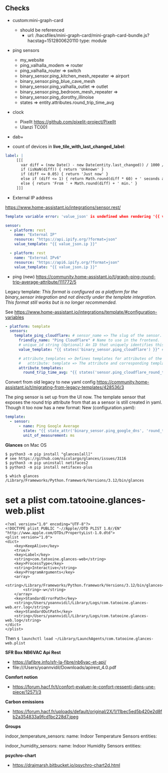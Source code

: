 ## Checks

- custom:mini-graph-card
    - should be referenced
        - url: /hacsfiles/mini-graph-card/mini-graph-card-bundle.js?hacstag=1512800620110
          type: module
- ping sensors
    - my_website
    - ping_valhalla_modem => router
    - ping_valhalla_router => switch
    - binary_sensor.ping_kitchen_mesh_repeater  => airport 
    - binary_sensor.ping_blue_cave_mesh
    - binary_sensor.ping_valhalla_outlet => outlet
    - binary_sensor.ping_bedroom_mesh_repeater  => 
    - binary_sensor.ping_dorothy_illinoise
    - states => entity.attributes.round_trip_time_avg

- clock
  - PixelIt <https://github.com/pixelit-project/PixelIt>
  - Ulanzi TC001
 
- dab+

- count of devices in **live_tile_with_last_changed_label**:
 ```yaml
label: |
      [[[
        var diff = (new Date() - new Date(entity.last_changed)) / 1000 / 60
        if (isNaN(diff)) { return 'Unknown' }
        if (diff <= 0.05) { return 'Just now' }
        else if (diff <= 1) { return Math.round(diff * 60) + ' seconds ago' }
        else { return 'From ' + Math.round(diff) + ' min.' }
      ]]]
```


- External IP address

https://www.home-assistant.io/integrations/sensor.rest/

```yaml
Template variable error: 'value_json' is undefined when rendering '{{ value_json.ip }}'

sensor:
  - platform: rest
    name: "External IP"
    resource: "https://api.ipify.org/?format=json"
    value_template: "{{ value_json.ip }}"

  - platform: rest
    name: "External IPv6"
    resource: "https://api6.ipify.org/?format=json"
    value_template: "{{ value_json.ip }}"
```

- ping (new) <https://community.home-assistant.io/t/graph-ping-round-trip-average-attribute/111772/5>

Legacy template:
*This format is configured as a platform for the binary_sensor integration and not directly under the template integration.*
*This format still works but is no longer recommended.*

See <https://www.home-assistant.io/integrations/template/#configuration-variables>

```yaml
- platform: template
  sensors:
    template_ping_cloudflare: # sensor_name => The slug of the sensor.
      friendly_name: "Ping Cloudflare" # Name to use in the frontend.
      # unique_id string (Optional) An ID that uniquely identifies this binary sensor. Set this to a unique value to allow customization through the UI.
      value_template: "{{ states('binary_sensor.ping_cloudflare') }}" # The sensor is on if the template evaluates as True and off otherwise. The actual appearance in the frontend (Open/Closed, Detected/Clear etc) depends on the sensor’s device_class value

      # attribute_templates => Defines templates for attributes of the sensor.
      #   attribute: template => The attribute and corresponding template.
      attribute_templates:
        round_trip_time_avg: "{{ states('sensor.ping_cloudflare_round_trip_time_average') }}"
```

Convert from old legacy to new yaml config <https://community.home-assistant.io/t/migrating-from-legacy-templates/428536/3>

The ping sensor is set up from the UI now.
The template sensor that exposes the round trip attribute from that as a sensor is still created in yaml. Though it too now has a new format:
New (configuration.yaml):

```yaml
template:
  - sensor:
      - name: Ping Google Average
        state: "{{ state_attr('binary_sensor.ping_google_dns', 'round_trip_time_avg') }}"
        unit_of_measurement: ms
```


**Glances** on Mac OS

```
$ python3 -m pip install "glances[all]"
# see https://github.com/nicolargo/glances/issues/3116
$ python3 -m pip uninstall netifaces2
$ python3 -m pip install netifaces-plus

$ which glances
/Library/Frameworks/Python.framework/Versions/3.12/bin/glances
```

# set a plist com.tatooine.glances-web.plist
```
<?xml version="1.0" encoding="UTF-8"?>
<!DOCTYPE plist PUBLIC "-//Apple//DTD PLIST 1.0//EN" "http://www.apple.com/DTDs/PropertyList-1.0.dtd">
<plist version="1.0">
<dict>
	<key>KeepAlive</key>
	<true/>
	<key>Label</key>
	<string>com.tatooine.glances-web</string>
	<key>ProcessType</key>
	<string>Interactive</string>
	<key>ProgramArguments</key>
	<array>
		<string>/Library/Frameworks/Python.framework/Versions/3.12/bin/glances</string>
		<string>-w</string>
	</array>
	<key>StandardErrorPath</key>
	<string>/Users/yoannvidil/Library/Logs/com.tatooine.glances-web.err.log</string>
	<key>StandardOutPath</key>
	<string>/Users/yoannvidil/Library/Logs/com.tatooine.glances-web.log</string>
</dict>
</plist>
```

Then `$ launchctl load ~/Library/LaunchAgents/com.tatooine.glances-web.plist`


**SFR Box NB6VAC Api Rest**

- https://lafibre.info/sfr-la-fibre/nb6vac-et-api/
- file:///Users/yoannvidil/Downloads/apirest_4.0.pdf

**Comfort notion**

- https://forum.hacf.fr/t/confort-evaluer-le-confort-ressenti-dans-une-piece/12571/3

**Carbon emissions**

- https://forum.hacf.fr/uploads/default/original/2X/1/11bec5ed5b420e2d8fb2a354833a9fcd1bc228d7.jpeg

**Groups**

indoor_temperature_sensors:
  name: Indoor Temperature Sensors
  entities:

indoor_humidity_sensors:
  name: Indoor Humidity Sensors
  entities:

**psychro-chart**

- https://drajmarsh.bitbucket.io/psychro-chart2d.html
